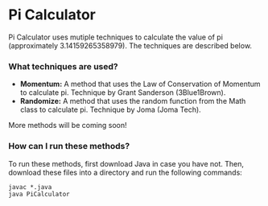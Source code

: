 # Pi Calculator

Pi Calculator uses mutiple techniques to calculate the value of pi (approximately 3.14159265358979). The techniques are described below.

### What techniques are used?

- **Momentum:** A method that uses the Law of Conservation of Momentum to calculate pi. Technique by Grant Sanderson (3Blue1Brown).
- **Randomize:** A method that uses the random function from the Math class to calculate pi. Technique by Joma (Joma Tech).

More methods will be coming soon!

### How can I run these methods?

To run these methods, first download Java in case you have not. Then, download these files into a directory and run the following commands:

```
javac *.java
java PiCalculator
```
